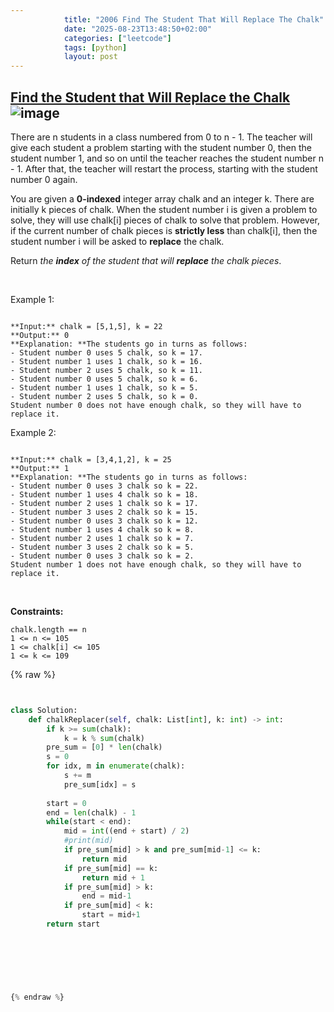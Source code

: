 ```yaml
---
            title: "2006 Find The Student That Will Replace The Chalk"
            date: "2025-08-23T13:48:50+02:00"
            categories: ["leetcode"]
            tags: [python]
            layout: post
---
```

            
## [Find the Student that Will Replace the Chalk](https://leetcode.com/problems/find-the-student-that-will-replace-the-chalk) ![image](https://img.shields.io/badge/Difficulty-Medium-orange)

There are n students in a class numbered from 0 to n - 1. The teacher will give each student a problem starting with the student number 0, then the student number 1, and so on until the teacher reaches the student number n - 1. After that, the teacher will restart the process, starting with the student number 0 again.

You are given a **0-indexed** integer array chalk and an integer k. There are initially k pieces of chalk. When the student number i is given a problem to solve, they will use chalk[i] pieces of chalk to solve that problem. However, if the current number of chalk pieces is **strictly less** than chalk[i], then the student number i will be asked to **replace** the chalk.

Return *the **index** of the student that will **replace** the chalk pieces*.

 

Example 1:

```

**Input:** chalk = [5,1,5], k = 22
**Output:** 0
**Explanation: **The students go in turns as follows:
- Student number 0 uses 5 chalk, so k = 17.
- Student number 1 uses 1 chalk, so k = 16.
- Student number 2 uses 5 chalk, so k = 11.
- Student number 0 uses 5 chalk, so k = 6.
- Student number 1 uses 1 chalk, so k = 5.
- Student number 2 uses 5 chalk, so k = 0.
Student number 0 does not have enough chalk, so they will have to replace it.
```

Example 2:

```

**Input:** chalk = [3,4,1,2], k = 25
**Output:** 1
**Explanation: **The students go in turns as follows:
- Student number 0 uses 3 chalk so k = 22.
- Student number 1 uses 4 chalk so k = 18.
- Student number 2 uses 1 chalk so k = 17.
- Student number 3 uses 2 chalk so k = 15.
- Student number 0 uses 3 chalk so k = 12.
- Student number 1 uses 4 chalk so k = 8.
- Student number 2 uses 1 chalk so k = 7.
- Student number 3 uses 2 chalk so k = 5.
- Student number 0 uses 3 chalk so k = 2.
Student number 1 does not have enough chalk, so they will have to replace it.

```

 

**Constraints:**

	chalk.length == n
	1 <= n <= 105
	1 <= chalk[i] <= 105
	1 <= k <= 109

{% raw %}


```python


class Solution:
    def chalkReplacer(self, chalk: List[int], k: int) -> int:
        if k >= sum(chalk):
            k = k % sum(chalk)
        pre_sum = [0] * len(chalk)
        s = 0
        for idx, m in enumerate(chalk):
            s += m
            pre_sum[idx] = s
        
        start = 0
        end = len(chalk) - 1
        while(start < end):
            mid = int((end + start) / 2)
            #print(mid)
            if pre_sum[mid] > k and pre_sum[mid-1] <= k:
                return mid
            if pre_sum[mid] == k:
                return mid + 1
            if pre_sum[mid] > k:
                end = mid-1
            if pre_sum[mid] < k:
                start = mid+1
        return start
            
        
        
        
        


{% endraw %}
```
